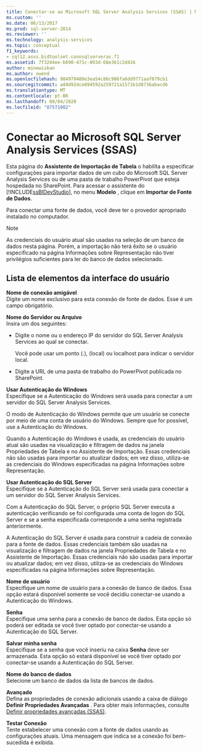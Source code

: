 ```yaml
---
title: Conectar-se ao Microsoft SQL Server Analysis Services (SSAS) | Microsoft Docs
ms.custom: ''
ms.date: 06/13/2017
ms.prod: sql-server-2014
ms.reviewer: ''
ms.technology: analysis-services
ms.topic: conceptual
f1_keywords:
- sql12.asvs.bidtoolset.connsqlserveras.f1
ms.assetid: 7f3244ee-b690-471c-893d-68e361c2d416
author: minewiskan
ms.author: owend
ms.openlocfilehash: 984979480e3ea54c86c986fa6dd9771aaf879cb1
ms.sourcegitcommit: ad4d92dce894592a259721a1571b1d8736abacdb
ms.translationtype: MT
ms.contentlocale: pt-BR
ms.lasthandoff: 08/04/2020
ms.locfileid: "87571002"
---
```

# <a name="connect-to-microsoft-sql-server-analysis-services-ssas"></a>Conectar ao Microsoft SQL Server Analysis Services (SSAS)
  Esta página do **Assistente de Importação de Tabela** o habilita a especificar configurações para importar dados de um cubo do Microsoft SQL Server Analysis Services ou de uma pasta de trabalho PowerPivot que esteja hospedada no SharePoint. Para acessar o assistente do [!INCLUDE[ssBIDevStudio](../includes/ssbidevstudio-md.md)], no menu **Modelo** , clique em **Importar de Fonte de Dados**.  
  
 Para conectar uma fonte de dados, você deve ter o provedor apropriado instalado no computador.  
  
> [!NOTE]  
>  As credenciais do usuário atual são usadas na seleção de um banco de dados nesta página. Porém, a importação não terá êxito se o usuário especificado na página Informações sobre Representação não tiver privilégios suficientes para ler do banco de dados selecionado.  
  
## <a name="ui-element-list"></a>Lista de elementos da interface do usuário  
 **Nome de conexão amigável**  
 Digite um nome exclusivo para esta conexão de fonte de dados. Esse é um campo obrigatório.  
  
 **Nome do Servidor ou Arquivo**  
 Insira um dos seguintes:  
  
-   Digite o nome ou o endereço IP do servidor do SQL Server Analysis Services ao qual se conectar.  
  
     Você pode usar um ponto (.), (local) ou localhost para indicar o servidor local.  
  
-   Digite a URL de uma pasta de trabalho do PowerPivot publicada no SharePoint.  
  
 **Usar Autenticação do Windows**  
 Especifique se a Autenticação do Windows será usada para conectar a um servidor do SQL Server Analysis Services.  
  
 O modo de Autenticação do Windows permite que um usuário se conecte por meio de uma conta de usuário do Windows. Sempre que for possível, use a Autenticação do Windows.  
  
 Quando a Autenticação do Windows é usada, as credenciais do usuário atual são usadas na visualização e filtragem de dados na janela Propriedades de Tabela e no Assistente de Importação. Essas credenciais não são usadas para importar ou atualizar dados; em vez disso, utiliza-se as credenciais do Windows especificadas na página Informações sobre Representação.  
  
 **Usar Autenticação do SQL Server**  
 Especifique se a Autenticação do SQL Server será usada para conectar a um servidor do SQL Server Analysis Services.  
  
 Com a Autenticação do SQL Server, o próprio SQL Server executa a autenticação verificando se foi configurada uma conta de logon do SQL Server e se a senha especificada corresponde a uma senha registrada anteriormente.  
  
 A Autenticação do SQL Server é usada para construir a cadeia de conexão para a fonte de dados. Essas credenciais também são usadas na visualização e filtragem de dados na janela Propriedades de Tabela e no Assistente de Importação. Essas credenciais não são usadas para importar ou atualizar dados; em vez disso, utiliza-se as credenciais do Windows especificadas na página Informações sobre Representação.  
  
 **Nome de usuário**  
 Especifique um nome de usuário para a conexão de banco de dados. Essa opção estará disponível somente se você decidiu conectar-se usando a Autenticação do Windows.  
  
 **Senha**  
 Especifique uma senha para a conexão de banco de dados. Esta opção só poderá ser editada se você tiver optado por conectar-se usando a Autenticação do SQL Server.  
  
 **Salvar minha senha**  
 Especifique se a senha que você inseriu na caixa **Senha** deve ser armazenada. Esta opção só estará disponível se você tiver optado por conectar-se usando a Autenticação do SQL Server.  
  
 **Nome do banco de dados**  
 Selecione um banco de dados da lista de bancos de dados.  
  
 **Avançado**  
 Defina as propriedades de conexão adicionais usando a caixa de diálogo **Definir Propriedades Avançadas** . Para obter mais informações, consulte [Definir propriedades avançadas &#40;SSAS&#41;](set-advanced-properties-ssas.md).  
  
 **Testar Conexão**  
 Tente estabelecer uma conexão com a fonte de dados usando as configurações atuais. Uma mensagem que indica se a conexão foi bem-sucedida é exibida.  
  
  
